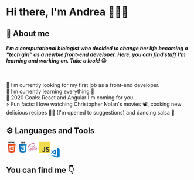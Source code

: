 # Hi there, I'm Andrea 👋👩‍💻

## 📖 About me 

#### <em> I'm a computational biologist who decided to change her life becoming a "tech girl" as a newbie front-end developer. Here, you can find stuff I'm learning and working on. Take a look!</em> 😉

<br />

🧐 I’m currently looking for my first job as a front-end developer.<br />
🌱 I’m currently learning everything 🤣 <br />
🎯 2020 Goals: React and Angular I'm coming for you... <br />
⚡ Fun facts: I love watching Christopher Nolan's movies 📽, cooking new delicious recipes 👩‍🍳 (I'm opened to suggestions) and dancing salsa 💃<br />

## ⚙ Languages and Tools 

<img align="left" alt="HTML5" width="30px" src="https://raw.githubusercontent.com/github/explore/80688e429a7d4ef2fca1e82350fe8e3517d3494d/topics/html/html.png" />
<img align="left" alt="CSS3" width="30px" src="https://raw.githubusercontent.com/github/explore/80688e429a7d4ef2fca1e82350fe8e3517d3494d/topics/css/css.png" />
<img align="left" alt="Sass" width="30px" src="https://raw.githubusercontent.com/github/explore/80688e429a7d4ef2fca1e82350fe8e3517d3494d/topics/sass/sass.png" />
<img align="left" alt="JavaScript" width="30px" src="https://raw.githubusercontent.com/github/explore/80688e429a7d4ef2fca1e82350fe8e3517d3494d/topics/javascript/javascript.png" />
<br />
<img align="left" alt="Visual Studio Code" width="26px" src="https://raw.githubusercontent.com/github/explore/80688e429a7d4ef2fca1e82350fe8e3517d3494d/topics/visual-studio-code/visual-studio-code.png" />

<br />

## You can find me 👇
